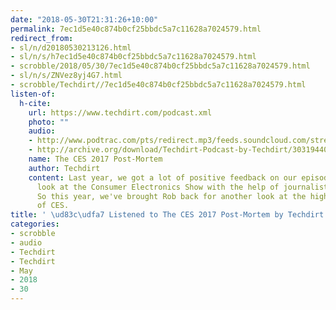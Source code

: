 ```yaml
---
date: "2018-05-30T21:31:26+10:00"
permalink: 7ec1d5e40c874b0cf25bbdc5a7c11628a7024579.html
redirect_from:
- sl/n/d20180530213126.html
- sl/n/s/h7ec1d5e40c874b0cf25bbdc5a7c11628a7024579.html
- scrobble/2018/05/30/7ec1d5e40c874b0cf25bbdc5a7c11628a7024579.html
- sl/n/s/ZNVez8yj4G7.html
- scrobble/Techdirt//7ec1d5e40c874b0cf25bbdc5a7c11628a7024579.html
listen-of:
  h-cite:
    url: https://www.techdirt.com/podcast.xml
    photo: ""
    audio:
    - http://www.podtrac.com/pts/redirect.mp3/feeds.soundcloud.com/stream/303194404-techdirt-the-ces-2017-post-mortem.mp3
    - http://archive.org/download/Techdirt-Podcast-by-Techdirt/303194404-techdirt-the-ces-2017-post-mortem.mp3
    name: The CES 2017 Post-Mortem
    author: Techdirt
    content: Last year, we got a lot of positive feedback on our episode taking a
      look at the Consumer Electronics Show with the help of journalist Rob Pegoraro.
      So this year, we've brought Rob back for another look at the highs and lows
      of CES.
title: ' \ud83c\udfa7 Listened to The CES 2017 Post-Mortem by Techdirt From Techdirt'
categories:
- scrobble
- audio
- Techdirt
- Techdirt
- May
- 2018
- 30
---
```

